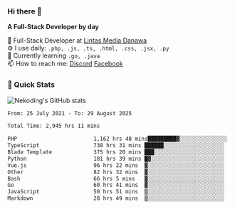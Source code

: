 ### Hi there 👋

**A Full-Stack Developer by day**

🔭 Full-Stack Developer at [Lintas Media Danawa](https://www.lintasmediadanawa.com/)  
⚙️ I use daily: `.php, .js, .ts, .html, .css, .jsx, .py`  
🌱 Currently learning `.go, .java`  
📫 How to reach me: [Discord](https://discordapp.com/users/984448732999327766)  [Facebook](https://fb.me/tyvandi)  

### 🚀 Quick Stats  

![Nekoding's GitHub stats](https://github-readme-stats.vercel.app/api?username=nekoding&show_icons=true)

<!--START_SECTION:waka-->

```txt
From: 25 July 2021 - To: 29 August 2025

Total Time: 2,945 hrs 11 mins

PHP                        1,162 hrs 48 mins█████████▓░░░░░░░░░░░░░░░   38.41 %
TypeScript                 738 hrs 31 mins ██████░░░░░░░░░░░░░░░░░░░   24.39 %
Blade Template             375 hrs 20 mins ███░░░░░░░░░░░░░░░░░░░░░░   12.40 %
Python                     181 hrs 39 mins █▓░░░░░░░░░░░░░░░░░░░░░░░   06.00 %
Vue.js                     96 hrs 22 mins  ▓░░░░░░░░░░░░░░░░░░░░░░░░   03.18 %
Other                      82 hrs 32 mins  ▓░░░░░░░░░░░░░░░░░░░░░░░░   02.73 %
Bash                       66 hrs 5 mins   ▓░░░░░░░░░░░░░░░░░░░░░░░░   02.18 %
Go                         60 hrs 41 mins  ▓░░░░░░░░░░░░░░░░░░░░░░░░   02.00 %
JavaScript                 50 hrs 51 mins  ▒░░░░░░░░░░░░░░░░░░░░░░░░   01.68 %
Markdown                   28 hrs 49 mins  ▒░░░░░░░░░░░░░░░░░░░░░░░░   00.95 %
```

<!--END_SECTION:waka-->

<!--
**nekoding/nekoding** is a ✨ _special_ ✨ repository because its `README.md` (this file) appears on your GitHub profile.

Here are some ideas to get you started:

- 🔭 I’m currently working on ...
- 🌱 I’m currently learning ...
- 👯 I’m looking to collaborate on ...
- 🤔 I’m looking for help with ...
- 💬 Ask me about ...
- 📫 How to reach me: ...
- 😄 Pronouns: ...
- ⚡ Fun fact: ...
-->
